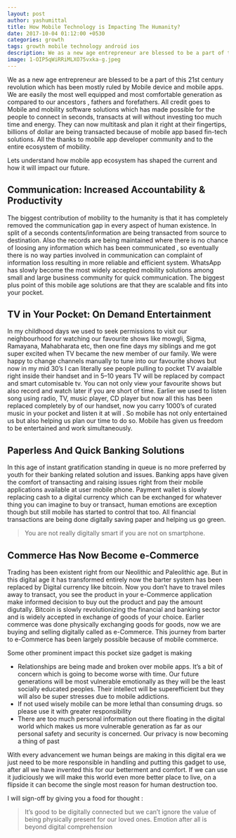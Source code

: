 ```yaml
---
layout: post
author: yashumittal
title: How Mobile Technology is Impacting The Humanity?
date: 2017-10-04 01:12:00 +0530
categories: growth
tags: growth mobile technology android ios
description: We as a new age entrepreneur are blessed to be a part of this 21st century revolution which has been mostly ruled by Mobile device and mobile apps.
image: 1-OIP5qWiRRiMLXO75vxka-g.jpeg
---
```


We as a new age entrepreneur are blessed to be a part of this 21st century revolution which has been mostly ruled by Mobile device and mobile apps. We are easily the most well equipped and most comfortable generation as compared to our ancestors , fathers and forefathers. All credit goes to Mobile and mobility software solutions which has made possible for the people to connect in seconds, transacts at will without investing too much time and energy. They can now multitask and plan it right at their fingertips, billions of dollar are being transacted because of mobile app based fin-tech solutions. All the thanks to mobile app developer community and to the entire ecosystem of mobility.

Lets understand how mobile app ecosystem has shaped the current and how it will impact our future.

## Communication: Increased Accountability & Productivity

The biggest contribution of mobility to the humanity is that it has completely removed the communication gap in every aspect of human existence. In split of a seconds contents/information are being transacted from source to destination. Also the records are being maintained where there is no chance of loosing any information which has been communicated , so eventually there is no way parties involved in communication can complaint of information loss resulting in more reliable and efficient system. WhatsApp has slowly become the most widely accepted mobility solutions among small and large business community for quick communication. The biggest plus point of this mobile age solutions are that they are scalable and fits into your pocket.

## TV in Your Pocket: On Demand Entertainment

In my childhood days we used to seek permissions to visit our neighbourhood for watching our favourite shows like mowgli, Sigma, Ramayana, Mahabharata etc, then one fine days my siblings and me got super excited when TV became the new member of our family. We were happy to change channels manually to tune into our favourite shows but now in my mid 30’s I can literally see people pulling to pocket TV avaialble right inside their handset and in 5–10 years TV will be replaced by compact and smart cutomisable tv. You can not only view your favourite shows but also record and watch later if you are short of time. Earlier we used to listen song using radio, TV, music player, CD player but now all this has been replaced completely by of our handset, now you carry 1000’s of curated music in your pocket and listen it at will . So mobile has not only entertained us but also helping us plan our time to do so. Mobile has given us freedom to be entertained and work simultaneously.

## Paperless And Quick Banking Solutions

In this age of instant gratification standing in queue is no more preferred by youth for their banking related solution and issues. Banking apps have given the comfort of transacting and raising issues right from their mobile applications available at user mobile phone. Payment wallet is slowly replacing cash to a digital currency which can be exchanged for whatever thing you can imagine to buy or transact, human emotions are exception though but still mobile has started to control that too. All financial transactions are being done digitally saving paper and helping us go green.

<blockquote>
You are not really digitally smart if you are not on smartphone.
</blockquote>

## Commerce Has Now Become e-Commerce

Trading has been existent right from our Neolithic and Paleolithic age. But in this digital age it has transformed entirely now the barter system has been replaced by Digital currency like bitcoin. Now you don’t have to travel miles away to transact, you see the product in your e-Commerce application make informed decision to buy out the product and pay the amount digutally. Bitcoin is slowly revolutionizing the financial and banking sector and is widely accepted in exchange of goods of your choice. Earlier commerce was done physically exchanging goods for goods, now we are buying and selling digitally called as e-Commerce. This journey from barter to e-Commerce has been largely possible because of mobile commerce.

Some other prominent impact this pocket size gadget is making
* Relationships are being made and broken over mobile apps. It’s a bit of concern which is going to become worse with time. Our future generations will be most vulnerable emotionally as they will be the least socially educated peoples. Their intellect will be superefficient but they will also be super stresses due to mobile addictions.
* If not used wisely mobile can be more lethal than consuming drugs. so please use it with greater responsibility
* There are too much personal information out there floating in the digital world which makes us more vulnerable generation as far as our personal safety and security is concerned. Our privacy is now becoming a thing of past

With every advancement we human beings are making in this digital era we just need to be more responsible in handling and putting this gadget to use, after all we have invented this for our betterment and comfort. If we can use it judiciously we will make this world even more better place to live, on a flipside it can become the single most reason for human destruction too.

I will sign-off by giving you a food for thought :

<blockquote>
It’s good to be digitally connected but we can’t ignore the value of being physically present for our loved ones. Emotion after all is beyond digital comprehension
</blockquote>
